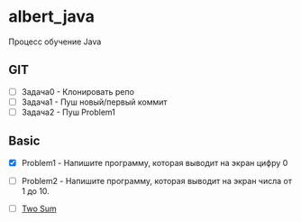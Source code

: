 # albert_java
Процесс обучение Java 


## GIT
- [ ] Задача0 - Клонировать репо
- [ ] Задача1 - Пуш новый/первый коммит 
- [ ] Задача2 - Пуш Problem1
 
## Basic
- [x] Problem1 - Напишите программу, которая выводит на экран цифру 0
- [ ] Problem2 - Напишите программу, которая выводит на экран числа от 1 до 10.













- [ ] [Two Sum](https://leetcode.com/problems/two-sum/)

